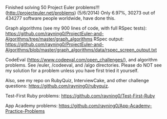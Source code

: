 Finished solving 50 Project Euler problems!!! (http://projecteuler.net/problems) (5/6/2014) Only 6.97%, 30273 out of 434277 software people worldwide, have done this.

Graph algorithms (see my 900 lines of code, with full RSpec tests): https://github.com/rayning0/ProjectEuler-and-Algorithms/tree/master/graph_algorithms
RSpec output: https://github.com/rayning0/ProjectEuler-and-Algorithms/blob/master/graph_algorithms/data/rspec_screen_output.txt

CodeEval (https://www.codeeval.com/open_challenges/), and algorithm problems. See /euler, /codeeval, and /algo directories. Please do NOT see my solution for a problem unless you have first tried it yourself.

Also, see my repo on RubyQuiz, InterviewCake, and other challenge questions: https://github.com/rayning0/rubyquiz.

Test-First Ruby problems: https://github.com/rayning0/Test-First-Ruby

App Academy problems: https://github.com/rayning0/App-Academy-Practice-Problems